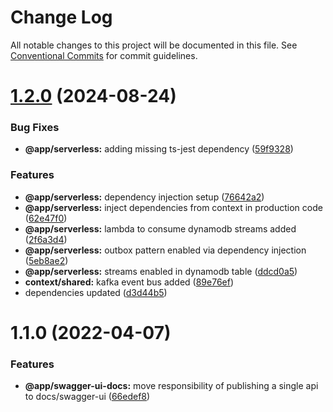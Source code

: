 # Change Log

All notable changes to this project will be documented in this file.
See [Conventional Commits](https://conventionalcommits.org) for commit guidelines.

# [1.2.0](https://github.com/cjuega/typescript-fullstack-skeleton/compare/@app/serverless@1.1.0...@app/serverless@1.2.0) (2024-08-24)


### Bug Fixes

* **@app/serverless:** adding missing ts-jest dependency ([59f9328](https://github.com/cjuega/typescript-fullstack-skeleton/commit/59f93287d67de7ae9f92686a173b1eef8437c5fa))


### Features

* **@app/serverless:** dependency injection setup ([76642a2](https://github.com/cjuega/typescript-fullstack-skeleton/commit/76642a2b8b0fa177489b0cf83a9f7c1ccf9a92c9))
* **@app/serverless:** inject dependencies from context in production code ([62e47f0](https://github.com/cjuega/typescript-fullstack-skeleton/commit/62e47f0a7f4f9d6f1836cd461b6466ad67950b37))
* **@app/serverless:** lambda to consume dynamodb streams added ([2f6a3d4](https://github.com/cjuega/typescript-fullstack-skeleton/commit/2f6a3d4e3fc594e1be96036d2aecb27ec49826a2))
* **@app/serverless:** outbox pattern enabled via dependency injection ([5eb8ae2](https://github.com/cjuega/typescript-fullstack-skeleton/commit/5eb8ae2487f652d966d45533948b7c9a963059cf))
* **@app/serverless:** streams enabled in dynamodb table ([ddcd0a5](https://github.com/cjuega/typescript-fullstack-skeleton/commit/ddcd0a5a91daf861b58a8406e4ac545330d37a20))
* **context/shared:** kafka event bus added ([89e76ef](https://github.com/cjuega/typescript-fullstack-skeleton/commit/89e76ef75fea4e713b153b54ce43c21c5b1bcfc5))
* dependencies updated ([d3d44b5](https://github.com/cjuega/typescript-fullstack-skeleton/commit/d3d44b5b2887c45b279d086f686a3edfc23b93c3))





# 1.1.0 (2022-04-07)


### Features

* **@app/swagger-ui-docs:** move responsibility of publishing a single api to docs/swagger-ui ([66edef8](https://github.com/cjuega/typescript-fullstack-skeleton/commit/66edef854bd505ad6172c48711b355d794214f90))
